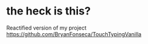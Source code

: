 # the heck is this?

Reactified version of my project https://github.com/BryanFonseca/TouchTypingVanilla